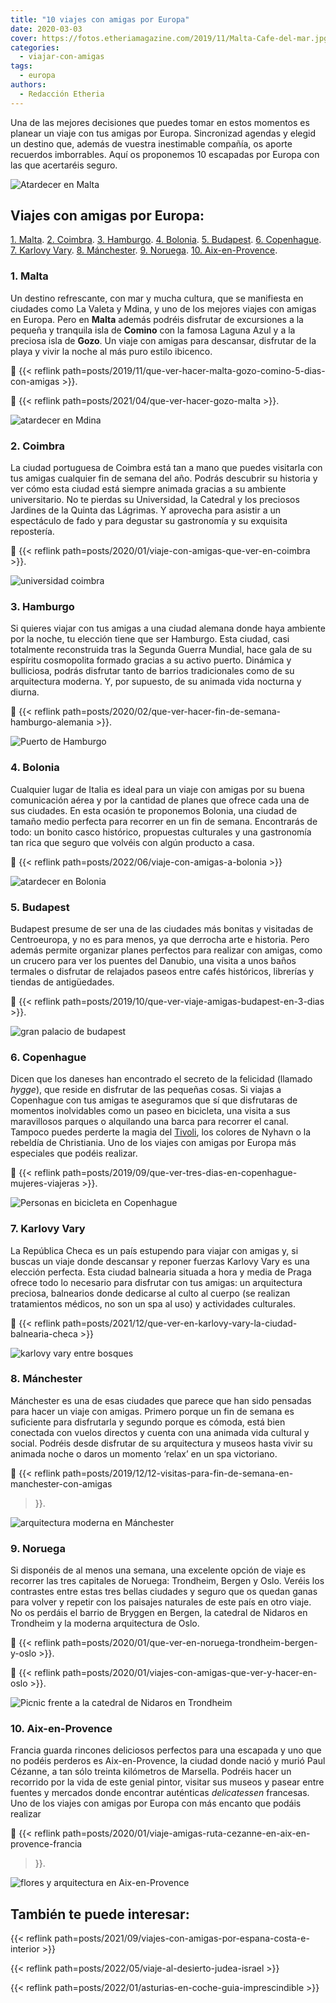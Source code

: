 ```yaml
---
title: "10 viajes con amigas por Europa"
date: 2020-03-03
cover: https://fotos.etheriamagazine.com/2019/11/Malta-Cafe-del-mar.jpg
categories: 
  - viajar-con-amigas
tags: 
  - europa
authors: 
  - Redacción Etheria
---
```


Una de las mejores decisiones que puedes tomar en estos momentos es planear un viaje con tus amigas por Europa. Sincronizad agendas y elegid un destino que, además de vuestra inestimable compañía, os aporte recuerdos imborrables. Aquí os proponemos 10 escapadas por Europa con las que acertaréis seguro.

![Atardecer en Malta](https://fotos.etheriamagazine.com/2019/11/Malta-Cafe-del-mar.jpg "Puesta de sol en el © Café del Mar de Malta.")

## Viajes con amigas por Europa:

[1\. Malta](#Malta). [2\. Coimbra](#Coimbra). [3\. Hamburgo](#Hamburgo). [4\. 
Bolonia](#Bolonia). [5\. Budapest](#Budapest). [6\. Copenhague](#Copenhague). [7\. 
Karlovy Vary](#Karlovy-Vary). [8\. Mánchester](#Mánchester). [9\. Noruega](#Noruega). 
[10\. Aix-en-Provence](#Aix-Provence). 

### 1\. Malta

Un destino refrescante, con mar y mucha cultura, que se manifiesta en ciudades como La 
Valeta y Mdina, y uno de los mejores viajes con amigas en Europa. Pero en **Malta** 
además podréis disfrutar de excursiones a la pequeña y tranquila isla de **Comino** con 
la famosa Laguna Azul y a la preciosa isla de **Gozo**. Un viaje con amigas para 
descansar, disfrutar de la playa y vivir la noche al más puro estilo ibicenco. 

📍 {{< reflink path=posts/2019/11/que-ver-hacer-malta-gozo-comino-5-dias-con-amigas >}}. 

📍 {{< reflink path=posts/2021/04/que-ver-hacer-gozo-malta >}}. 

![atardecer en Mdina](https://fotos.etheriamagazine.com/2019/11/Malta-Mdina.jpg "Ciudad de Mdina, en Malta.")

### 2\. Coimbra

La ciudad portuguesa de Coimbra está tan a mano que puedes visitarla con tus amigas 
cualquier fin de semana del año. Podrás descubrir su historia y ver cómo esta ciudad 
está siempre animada gracias a su ambiente universitario. No te pierdas su Universidad, 
la Catedral y los preciosos Jardines de la Quinta das Lágrimas. Y aprovecha para asistir 
a un espectáculo de fado y para degustar su gastronomía y su exquisita repostería. 

📍 {{< reflink path=posts/2020/01/viaje-con-amigas-que-ver-en-coimbra >}}. 

![universidad coimbra](https://fotos.etheriamagazine.com/2020/01/universidad-coimbra.jpg "Escaleras de la Universidad de Coimbra, photocall de los estudiantes. © P.G.")

### 3\. Hamburgo

Si quieres viajar con tus amigas a una ciudad alemana donde haya ambiente por la noche, 
tu elección tiene que ser Hamburgo. Esta ciudad, casi totalmente reconstruida tras la 
Segunda Guerra Mundial, hace gala de su espíritu cosmopolita formado gracias a su activo 
puerto. Dinámica y bulliciosa, podrás disfrutar tanto de barrios tradicionales como de 
su arquitectura moderna. Y, por supuesto, de su animada vida nocturna y diurna. 

📍 {{< reflink path=posts/2020/02/que-ver-hacer-fin-de-semana-hamburgo-alemania >}}. 

![Puerto de Hamburgo](https://fotos.etheriamagazine.com/2020/02/Hamburgo-puerto.jpg "Animadas terrazas en St. Pauli (Hamburgo).")

### 4\. Bolonia

Cualquier lugar de Italia es ideal para un viaje con amigas por su buena comunicación 
aérea y por la cantidad de planes que ofrece cada una de sus ciudades. En esta ocasión 
te proponemos Bolonia, una ciudad de tamaño medio perfecta para recorrer en un fin de 
semana. Encontrarás de todo: un bonito casco histórico, propuestas culturales y una 
gastronomía tan rica que seguro que volvéis con algún producto a casa. 

📍 {{< reflink path=posts/2022/06/viaje-con-amigas-a-bolonia >}} 

![atardecer en Bolonia](https://fotos.etheriamagazine.com/2022/06/Clock-Tower-bolonia.jpg "Vistas desde la terraza del Clock Tower. © Piergiorgio Sorgetti/ Bologna Welcome")

### 5\. Budapest

Budapest presume de ser una de las ciudades más bonitas y visitadas de Centroeuropa, y 
no es para menos, ya que derrocha arte e historia. Pero además permite organizar planes 
perfectos para realizar con amigas, como un crucero para ver los puentes del Danubio, 
una visita a unos baños termales o disfrutar de relajados paseos entre cafés históricos, 
librerías y tiendas de antigüedades. 

📍 {{< reflink path=posts/2019/10/que-ver-viaje-amigas-budapest-en-3-dias >}}. 

![gran palacio de budapest](https://fotos.etheriamagazine.com/2019/10/viaje-budapest-crucero-parlamento.jpg "Crucero por el Danubio en Budapest. ©PB")

### 6\. Copenhague

Dicen que los daneses han encontrado el secreto de la felicidad (llamado _hygge_), que 
reside en disfrutar de las pequeñas cosas. Si viajas a Copenhague con tus amigas te 
aseguramos que sí que disfrutaras de momentos inolvidables como un paseo en bicicleta, 
una visita a sus maravillosos parques o alquilando una barca para recorrer el canal. 
Tampoco puedes perderte la magia del [Tivoli](https://www.tivoli.dk/), los colores de 
Nyhavn o la rebeldía de Christiania. Uno de los viajes con amigas por Europa más 
especiales que podéis realizar. 

📍 {{< reflink path=posts/2019/09/que-ver-tres-dias-en-copenhague-mujeres-viajeras >}}. 

![Personas en bicicleta en Copenhague](https://fotos.etheriamagazine.com/2019/09/3-dias-copenhague-en-bici.jpg "La bicicleta es imprescindible en Copenhague. © Visit Copenhaguen")

### 7\. Karlovy Vary

La República Checa es un país estupendo para viajar con amigas y, si buscas un viaje 
donde descansar y reponer fuerzas Karlovy Vary es una elección perfecta. Esta ciudad 
balnearia situada a hora y media de Praga ofrece todo lo necesario para disfrutar con 
tus amigas: un arquitectura preciosa, balnearios donde dedicarse al culto al cuerpo (se 
realizan tratamientos médicos, no son un spa al uso) y actividades culturales. 

📍 {{< reflink path=posts/2021/12/que-ver-en-karlovy-vary-la-ciudad-balnearia-checa >}} 

![karlovy vary entre bosques](https://fotos.etheriamagazine.com/2021/12/karlovy-vary-vistas.jpg "Karlovy Vary cuenta con una ubicación privilegiada entre grandes bosques. © P.G.")

### 8\. Mánchester

Mánchester es una de esas ciudades que parece que han sido pensadas para hacer un viaje 
con amigas. Primero porque un fin de semana es suficiente para disfrutarla y segundo 
porque es cómoda, está bien conectada con vuelos directos y cuenta con una animada vida 
cultural y social. Podréis desde disfrutar de su arquitectura y museos hasta vivir su 
animada noche o daros un momento ‘relax’ en un spa victoriano. 

📍 {{< reflink path=posts/2019/12/12-visitas-para-fin-de-semana-en-manchester-con-amigas 
>}}. 

![arquitectura moderna en Mánchester](https://fotos.etheriamagazine.com/2019/12/viaje-manchester.jpg "Manchester Ship Canal in Salford and Trafford. © Julian Elliott/ Visit Britain")

### 9\. Noruega

Si disponéis de al menos una semana, una excelente opción de viaje es recorrer las tres 
capitales de Noruega: Trondheim, Bergen y Oslo. Veréis los contrastes entre estas tres 
bellas ciudades y seguro que os quedan ganas para volver y repetir con los paisajes 
naturales de este país en otro viaje. No os perdáis el barrio de Bryggen en Bergen, la 
catedral de Nidaros en Trondheim y la moderna arquitectura de Oslo. 

📍 {{< reflink path=posts/2020/01/que-ver-en-noruega-trondheim-bergen-y-oslo >}}. 

📍 {{< reflink path=posts/2020/01/viajes-con-amigas-que-ver-y-hacer-en-oslo >}}. 

![Picnic frente a la catedral de Nidaros en Trondheim](https://fotos.etheriamagazine.com/2020/01/noruega-Nidaros-Cathedral-Trondheim.jpg "Catedral de Nidaros, en Trondheim. © Visit Norway")

### 10\. Aix-en-Provence

Francia guarda rincones deliciosos perfectos para una escapada y uno que no podéis 
perderos es Aix-en-Provence, la ciudad donde nació y murió Paul Cézanne, a tan sólo 
treinta kilómetros de Marsella. Podréis hacer un recorrido por la vida de este genial 
pintor, visitar sus museos y pasear entre fuentes y mercados donde encontrar auténticas 
_delicatessen_ francesas. Uno de los viajes con amigas por Europa con más encanto que 
podáis realizar 

📍 {{< reflink path=posts/2020/01/viaje-amigas-ruta-cezanne-en-aix-en-provence-francia 
>}}. 

![flores y arquitectura en Aix-en-Provence](https://fotos.etheriamagazine.com/2019/12/etheria-magazine-torre-junto-ayuntamiento.jpg "La torre del reloj junto al ayuntamiento de Aix-en-Provence. © Yolanda Cardo")

## También te puede interesar:

{{< reflink path=posts/2021/09/viajes-con-amigas-por-espana-costa-e-interior >}} 

{{< reflink path=posts/2022/05/viaje-al-desierto-judea-israel >}} 

{{< reflink path=posts/2022/01/asturias-en-coche-guia-imprescindible >}}
